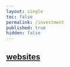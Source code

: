```yaml
---
layout: single
toc: false
permalink: /investment
published: true
hidden: false
---
```


## [websites](/investment/websites)
